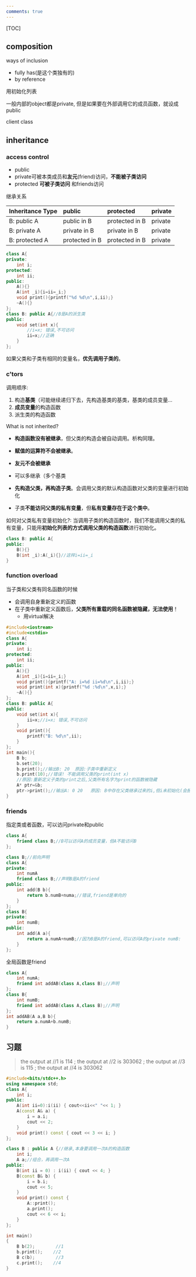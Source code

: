 ```yaml
---
comments: true
---
```

[TOC]

## composition

ways of inclusion

- fully has(是这个类独有的) 
- by reference

用初始化列表

一般内部的object都是private, 但是如果要在外部调用它的成员函数，就设成public

client class

## inheritance

### access control

- public 
- private可被本类成员和**友元**(friend)访问，**不能被子类访问**
- protected **可被子类访问** 和friends访问

继承关系

| Inheritance Type | public         | protected      | private |
| :--------------- | :------------- | :------------- | :------ |
| B: public A      | public in B    | protected in B | private |
| B: private A     | private in B   | private in B   | private |
| B: protected A   | protected in B | protected in B | private |

```cpp
class A{
private:
    int i;
protected:
    int ii;
public:
    A(){}
    A(int _i){i=ii=_i;}
    void print(){printf("%d %d\n",i,ii);}
    ~A(){}
};
class B: public A{//B是A的派生类
public:
    void set(int x){
        //i=x; 错误,不可访问
        ii=x;//正确
    }
};
```

如果父类和子类有相同的变量名，**优先调用子类的**。

### c'tors

调用顺序:
1. 构造**基类**（可能继续递归下去，先构造基类的基类，基类的成员变量... 
2. **成员变量**的构造函数
3. 派生类的构造函数

What is not inherited?

- **构造函数没有被继承**，但父类的构造会被自动调用。析构同理。
- **赋值的运算符不会被继承**。
- **友元不会被继承**
- 可以多继承（多个基类

- **先构造父类，再构造子类**。会调用父类的默认构造函数对父类的变量进行初始化
- 子类**不能访问父类的私有变量**，但**私有变量存在于这个类中**。

如何对父类私有变量初始化?: 当调用子类的构造函数时，我们不能调用父类的私有变量，只能用**初始化列表的方式调用父类的构造函数**进行初始化。

```c++
class B: public A{
public:
    B(){}
    B(int _i):A(_i){}//这样i=ii=_i
}
```



### function overload

当子类和父类有同名函数的时候

- 会调用自身重新定义的函数
- 在子类中重新定义函数后，**父类所有重载的同名函数被隐藏，无法使用**！
    - 用virtual解决

```cpp
#include<iostream>
#include<cstdio>
class A{
private:
    int i;
protected:
    int ii;
public:
    A(){}
    A(int _i){i=ii=_i;}
    void print(){printf("A: i=%d ii=%d\n",i,ii);}
    void print(int x){printf("%d :%d\n",x,i);}
    ~A(){}
};
class B: public A{
public:
    void set(int x){
        ii=x;//i=x; 错误,不可访问
    }
    void print(){
        printf("B: %d\n",ii);
    }
};
int main(){
    B b;
    b.set(20);
    b.print();//输出B: 20  原因:子类中重新定义
    b.print(10);//错误! 不能调用父类的print(int x) 
    //原因:重新定义子类的print之后,父类所有名字为print的函数被隐藏
    A* ptr=&b;
    ptr->print();//输出A: 0 20   原因: B中存在父类继承过来的i,但i未初始化(会报Warning)
}
```



### friends

指定类或者函数，可以访问private和public

```c++
class A{
    friend class B;//B可以访问A的成员变量，但A不能访问B
};
```



```cpp
class B;//前向声明
class A{
private:
    int numA
    friend class B;//声明B是A的friend
public:
    int add(B b){
        return b.numB+numa;//错误,friend是单向的
    }
};
class B{
private:
    int numB;
public:
    int add(A a){
        return a.numA+numB;//因为B是A的friend,可以访问A的private numB:
    }
};
```

全局函数是friend

```cpp
class A{
    int numA;
    friend int addAB(class A,class B);//声明
};
class B{
    int numB;
    friend int addAB(class A,class B);//声明
};
int addAB(A a,B b){
    return a.numA+b.numB;
}
```

## 习题

> the output at //1 is  114 ; the output at //2 is  303062 ; the output at //3 is  115 ; the output at //4 is  303062

```c++
#include<bits/stdc++.h>
using namespace std;
class A{
    int i;
public:
    A(int ii=0):i(ii) { cout<<ii<<" "<< 1; }
    A(const A& a) {
        i = a.i;
        cout << 2;     
    }
    void print() const { cout << 3 << i; }
};

class B : public A {//继承,本身要调用一次A的构造函数
    int i;
    A a;//组合，再调用一次A
public:
    B(int ii = 0) : i(ii) { cout << 4; }
    B(const B& b) {
        i = b.i;
        cout << 5;
    }
    void print() const {
        A::print();
        a.print();
        cout << 6 << i;    
    }
};

int main()
{
    B b(2);        //1
    b.print();    //2
    B c(b);        //3
    c.print();    //4
}
```

